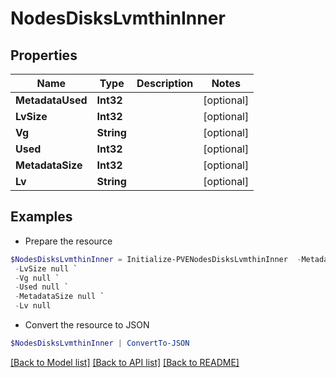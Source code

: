 # NodesDisksLvmthinInner
## Properties

Name | Type | Description | Notes
------------ | ------------- | ------------- | -------------
**MetadataUsed** | **Int32** |  | [optional] 
**LvSize** | **Int32** |  | [optional] 
**Vg** | **String** |  | [optional] 
**Used** | **Int32** |  | [optional] 
**MetadataSize** | **Int32** |  | [optional] 
**Lv** | **String** |  | [optional] 

## Examples

- Prepare the resource
```powershell
$NodesDisksLvmthinInner = Initialize-PVENodesDisksLvmthinInner  -MetadataUsed null `
 -LvSize null `
 -Vg null `
 -Used null `
 -MetadataSize null `
 -Lv null
```

- Convert the resource to JSON
```powershell
$NodesDisksLvmthinInner | ConvertTo-JSON
```

[[Back to Model list]](../README.md#documentation-for-models) [[Back to API list]](../README.md#documentation-for-api-endpoints) [[Back to README]](../README.md)


